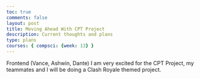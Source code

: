 ```yaml
---
toc: true
comments: false
layout: post
title: Moving Ahead With CPT Project
description: Current thoughts and plans
type: plans
courses: { compsci: {week: 13} }
---
```


Frontend (Vance, Ashwin, Dante)
I am very excited for the CPT Project, my teammates and I will be doing a Clash Royale themed project.